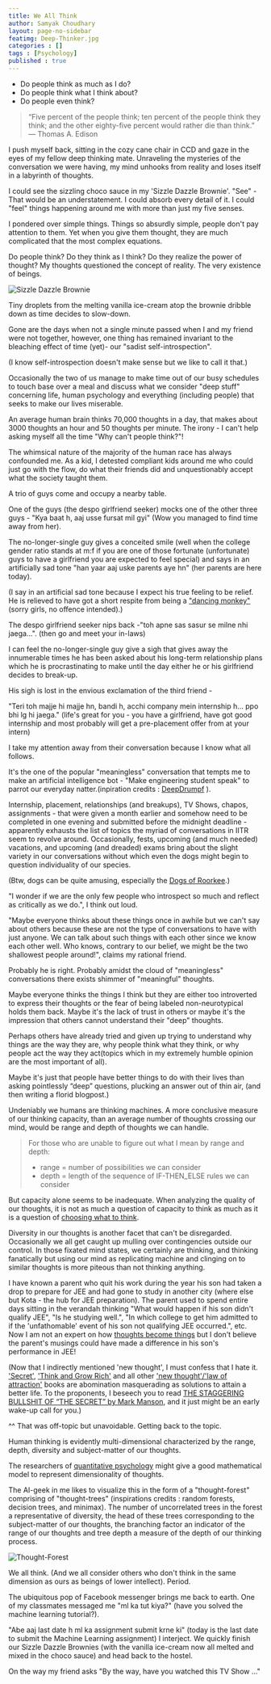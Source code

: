 ```yaml
---
title: We All Think
author: Samyak Choudhary
layout: page-no-sidebar
featimg: Deep-Thinker.jpg
categories : []
tags : [Psychology]
published : true
---
```


  + Do people think as much as I do?
  + Do people think what I think about?
  + Do people even think? 

> “Five percent of the people think; ten percent of the people think they think; and the other eighty-five percent would rather die than think.” ― Thomas A. Edison

I push myself back, sitting in the cozy cane chair in CCD and gaze in the eyes of my fellow deep thinking mate. Unraveling the mysteries of the conversation we were having, my mind unhooks from reality and loses itself in a labyrinth of thoughts. 

I could see the sizzling choco sauce in my 'Sizzle Dazzle Brownie'. "See" - That would be an understatement. I could absorb every detail of it. I could "feel" things happening around me with more than just my five senses.

I pondered over simple things. Things so absurdly simple, people don't pay attention to them. Yet when you give them thought, they are much complicated that the most complex equations.

Do people think? Do they think as I think? Do they realize the power of thought? My thoughts questioned the concept of reality. The very existence of beings.

![Sizzle Dazzle Brownie](http://samyakchoudhary.com/img/ccd-sizzle-dazzle-brownie.jpg)

Tiny droplets from the melting vanilla ice-cream atop the brownie dribble down as time decides to slow-down.

Gone are the days when not a single minute passed when I and my friend were not together, however, one thing has remained invariant to the bleaching effect of time (yet)- our "sadist self-introspection". 

(I know self-introspection doesn't make sense but we like to call it that.) 

Occasionally the two of us manage to make time out of our busy schedules to touch base over a meal and discuss what we consider "deep stuff" concerning life, human psychology and everything (including people) that seeks to make our lives miserable.

An average human brain thinks 70,000 thoughts in a day, that makes about 3000 thoughts an hour and 50 thoughts per minute. The irony - I can't help asking myself all the time "Why can't people think?"! 

The whimsical nature of the majority of the human race has always confounded me. As a kid, I detested compliant kids around me who could just go with the flow, do what their friends did and unquestionably accept what the society taught them. 

A trio of guys come and occupy a nearby table. 

  One of the guys (the despo girlfriend seeker) mocks one of the other three guys - "Kya baat h, aaj usse fursat mil gyi" (Wow you managed to find time away from her). 

  The no-longer-single guy gives a conceited smile (well when the college gender ratio stands at m:f if you are one of those fortunate (unfortunate) guys to have a girlfriend you are expected to feel special) and says in an artificially sad tone "han yaar aaj uske parents aye hn" (her parents are here today). 

(I say in an artificial sad tone because I expect his true feeling to be relief. He is relieved to have got a short respite from being a ["dancing monkey"](https://www.goodreads.com/quotes/696469-nick-and-i-we-sometimes-laugh-laugh-out-loud-at) (sorry girls, no offence intended).) 

  The despo girlfriend seeker nips back  -"toh apne sas sasur se milne nhi jaega...". (then go and meet your in-laws)

I can feel the no-longer-single guy give a sigh that gives away the innumerable times he has been asked about his long-term relationship plans which he is procrastinating to make until the day either he or his girlfriend decides to break-up. 

His sigh is lost in the envious exclamation of the third friend - 
  
  "Teri toh majje hi majje hn, bandi h, acchi company mein internship h... ppo bhi lg hi jaega." (life's great for you - you have a girlfriend, have got good internship and most probably will get a pre-placement offer from at your intern)

I take my attention away from their conversation because I know what all follows. 

It's the one of the popular "meaningless" conversation that tempts me to make an artificial intelligence bot - "Make engineering student speak" to parrot our everyday natter.(inpiration credits : [DeepDrumpf](https://www.gconew.com/tech/211678/atdeepdrumpf-is-an-ai-powered-twitterbot-that-tweets-like-donald-trump.html) ). 

Internship, placement, relationships (and breakups), TV Shows, chapos, assignments - that were given a month earlier and somehow need to be completed in one evening and submitted before the midnight deadline - apparently exhausts the list of topics the myriad of conversations in IITR seem to revolve around. Occasionally, fests, upcoming (and much needed) vacations, and upcoming (and dreaded) exams bring about the slight variety in our conversations without which even the dogs might begin to question individuality of our species.

(Btw, dogs can be quite amusing, especially the [Dogs of Roorkee](https://www.facebook.com/dogsofroorkee/).)

"I wonder if we are the only few people who introspect so much and reflect as critically as we do.", I think out loud.

"Maybe everyone thinks about these things once in awhile but we can't say about others because these are not the type of conversations to have with just anyone. We can talk about such things with each other since we know each other well. Who knows, contrary to our belief, we might be the two shallowest people around!", claims my rational friend.

Probably he is right. Probably amidst the cloud of "meaningless" conversations there exists shimmer of "meaningful" thoughts.

Maybe everyone thinks the things I think but they are either too introverted to express their thoughts or the fear of being labeled non-neurotypical holds them back. Maybe it's the lack of trust in others or maybe it's the impression that others cannot understand their "deep" thoughts. 

Perhaps others have already tried and given up trying to understand why things are the way they are, why people think what they think, or why people act the way they act(topics which in my extremely humble opinion are the most important of all). 

Maybe it's just that people have better things to do with their lives than asking pointlessly “deep” questions, plucking an answer out of thin air, (and then writing a florid blogpost.)

Undeniably we humans are thinking machines. A more conclusive measure of our thinking capacity, than an average number of thoughts crossing our mind, would be range and depth of thoughts we can handle.

>For those who are unable to figure out what I mean by range and depth: 
>
>  + range = number of possibilities we can consider
>  + depth = length of the sequence of IF-THEN_ELSE rules we can consider

But capacity alone seems to be inadequate. When analyzing the quality of our thoughts, it is not as much a question of capacity to think as much as it is a question of [choosing what to think](samyakchoudhary.com/axioms-of-maturity/). 

Diversity in our thoughts is another facet that can't be disregarded. Occasionally we all get caught up mulling over contingencies outside our control. In those fixated mind states, we certainly are thinking, and thinking fanatically but using our mind as replicating machine and clinging on to similar thoughts is more piteous than not thinking anything.

I have known a parent who quit his work during the year his son had taken a drop to prepare for JEE and had gone to study in another city (where else but Kota - the hub for JEE preparation). The parent used to spend entire days sitting in the verandah thinking "What would happen if his son didn't qualify JEE", "Is he studying well.", "In which college to get him admitted to if the 'unfathomable' event of his son not qualifying JEE occurred.", etc. Now I am not an expert on how [thoughts become things](http://www.successconsciousness.com/law-of-attraction-definitions.htm) but I don't believe the parent's musings could have made a difference in his son's performance in JEE!

(Now that I indirectly mentioned 'new thought', I must confess that I hate it. ['Secret'](https://www.goodreads.com/book/show/52529.The_Secret), ['Think and Grow Rich'](https://www.goodreads.com/book/show/1005.Think_and_Grow_Rich) and all other ['new thought'/'law of attraction'](http://www.thelawofattraction.com/top-10-law-of-attraction-books/) books are abomination masquerading as solutions to attain a better life. To the proponents, I beseech you to read [THE STAGGERING BULLSHIT OF “THE SECRET” by Mark Manson](http://markmanson.net/the-secret), and it just might be an early wake-up call for you.) 

^^ That was off-topic but unavoidable. Getting back to the topic.

Human thinking is evidently multi-dimensional characterized by the range, depth, diversity and subject-matter of our thoughts.

The researchers of [quantitative psychology](https://en.wikipedia.org/wiki/Quantitative_psychology) might give a good mathematical model to represent dimensionality of thoughts.

The AI-geek in me likes to visualize this in the form of a "thought-forest" comprising of "thought-trees" (inspirations credits : random forests, decision trees, and minimax). The number of uncorrelated trees in the forest a representative of diversity, the head of these trees corresponding to the subject-matter of our thoughts, the branching factor an indicator of the range of our thoughts and tree depth a measure of the depth of our thinking process.

![Thought-Forest](http://samyakchoudhary.com/img/thought_forest.png)

We all think. (And we all consider others who don't think in the same dimension as ours as beings of lower intellect). Period.

The ubiquitous pop of Facebook messenger brings me back to earth. One of my classmates messaged me "ml ka tut kiya?" (have you solved the machine learning tutorial?). 

"Abe aaj last date h ml ka assignment submit krne ki" (today is the last date to submit the Machine Learning assignment) I interject. We quickly finish our Sizzle Dazzle Brownies (with the vanilla ice-cream now all melted and mixed in the choco sauce) and head back to the hostel. 

On the way my friend asks "By the way, have you watched this TV Show ..."
